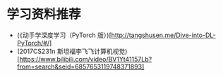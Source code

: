 # 学习资料推荐

+ (《动手学深度学习（PyTorch 版）)[http://tangshusen.me/Dive-into-DL-PyTorch/#/]
+ (2017CS231n 斯坦福李飞飞计算机视觉)[https://www.bilibili.com/video/BV1Yt41157Lb?from=search&seid=6857653119748371893]
